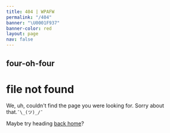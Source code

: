 ```yaml
---
title: 404 | WPAFW
permalink: "/404"
banner: "\U0001F937"
banner-color: red
layout: page
nav: false
---
```


## four-oh-four

# file not found

We, uh, couldn't find the page you were looking for. Sorry about that.`¯\_(ツ)_/¯`

Maybe try heading [back home]({{site.url}})?
